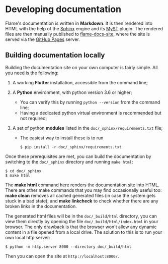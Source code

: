 # Developing documentation

Flame's documentation is written in **Markdown**. It is then rendered into HTML with the help of
the [Sphinx] engine and its [MyST] plugin. The rendered files are then manually published to
[flame-docs-site], where the site is served via the [GitHub Pages] server.

[Sphinx]: https://www.sphinx-doc.org/en/master/
[MyST]: https://myst-parser.readthedocs.io/en/latest/
[flame-docs-site]: https://github.com/flame-engine/flame-docs-site
[GitHub Pages]: https://pages.github.com/


## Building documentation locally

Building the documentation site on your own computer is fairly simple. All you need is the
following:

1.  A working **Flutter** installation, accessible from the command line;

2.  A **Python** environment, with python version 3.6 or higher;
    - You can verify this by running `python --version` from the command line;
    - Having a dedicated python virtual environment is recommended but not required;

3.  A set of python **modules** listed in the `doc/_sphinx/requirements.txt` file;
    - The easiest way to install these is to run
      ```console
      $ pip install -r doc/_sphinx/requirements.txt
      ```

Once these prerequisites are met, you can build the documentation by switching to the `doc/_sphinx`
directory and running `make html`:
```console
$ cd doc/_sphinx
$ make html
```

The **make html** command here renders the documentation site into HTML. There are other make
commands that you may find occasionally useful too: **make clean** removes all cached generated
files (in case the system gets stuck in a bad state); and **make linkcheck** to check whether there
are any broken links in the documentation.

The generated html files will be in the `doc/_build/html` directory, you can view them directly
by opening the file `doc/_build/html/index.html` in your browser. The only drawback is that the
browser won't allow any dynamic content in a file opened from a local drive. The solution to this
is to run your own local http server:
```console
$ python -m http.server 8000 --directory doc/_build/html
```
Then you can open the site at `http://localhost:8000/`.
